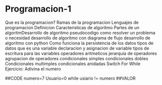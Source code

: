 # Programacion-1
Que es la programacion?
Ramas de la programacion
Lenguajes de programacion
Definicion
Caracteristicas de algoritmo
Partes de un algoritmDesarrollo de algoritmo pseudocodigo
como resolver un problema o necesidad
desarrollo de algoritmo con diagrama de flujo
desarrollo de algoritmo con python
Como funciona la persistencia de los datos
tipos de datos
que es una variable
declaracion y asignacion de variable
tipos de escritura para las variables
operadores aritmeticos
jerarquia de operadores
agrupacion de operadores
condicionales simples
condicionales dobles
Condicionales multimples
condicionales anidadas
Switch
For
While
Ejercicio: Adivina el numero

##CODE
numero=7
Usuario=0
while usiario != numero
##VALOR
